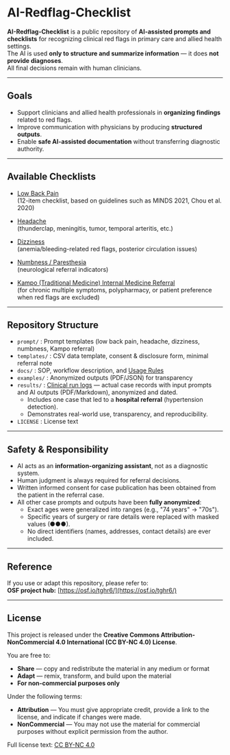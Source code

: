 # AI-Redflag-Checklist

**AI-Redflag-Checklist** is a public repository of **AI-assisted prompts and checklists** for recognizing clinical red flags in primary care and allied health settings.  
The AI is used **only to structure and summarize information** — it does **not provide diagnoses**.  
All final decisions remain with human clinicians.

---

## Goals
- Support clinicians and allied health professionals in **organizing findings** related to red flags.  
- Improve communication with physicians by producing **structured outputs**.  
- Enable **safe AI-assisted documentation** without transferring diagnostic authority.  

---

## Available Checklists
- [Low Back Pain](https://github.com/KenjiroShiraishi/ai-redflag-checklist/blob/main/prompt/prompt/pmpt_low_back_pain_ja.md)  
  (12-item checklist, based on guidelines such as MINDS 2021, Chou et al. 2020)

- [Headache](https://github.com/KenjiroShiraishi/ai-redflag-checklist/blob/main/prompt/prompt/prompt_headache.md)  
  (thunderclap, meningitis, tumor, temporal arteritis, etc.)

- [Dizziness](https://github.com/KenjiroShiraishi/ai-redflag-checklist/blob/main/prompt/prompt/prompt_dizziness.md)  
  (anemia/bleeding-related red flags, posterior circulation issues)

- [Numbness / Paresthesia](https://github.com/KenjiroShiraishi/ai-redflag-checklist/blob/main/prompt/prompt/prompt_numbness.md)  
  (neurological referral indicators)

- [Kampo (Traditional Medicine) Internal Medicine Referral](https://github.com/KenjiroShiraishi/ai-redflag-checklist/blob/main/prompt/prompt/prompt_kampo_referral.md)  
  (for chronic multiple symptoms, polypharmacy, or patient preference when red flags are excluded)

---

## Repository Structure
- `prompt/` : Prompt templates (low back pain, headache, dizziness, numbness, Kampo referral)  
- `templates/` : CSV data template, consent & disclosure form, minimal referral note  
- `docs/` : SOP, workflow description, and [Usage Rules](docs/usage_rules.md)  
- `examples/` : Anonymized outputs (PDF/JSON) for transparency  
- `results/` : [Clinical run logs](https://github.com/KenjiroShiraishi/ai-redflag-checklist/tree/main/results) — actual case records with input prompts and AI outputs (PDF/Markdown), anonymized and dated.  
  - Includes one case that led to a **hospital referral** (hypertension detection).  
  - Demonstrates real-world use, transparency, and reproducibility.  
- `LICENSE` : License text  

---

## Safety & Responsibility
- AI acts as an **information-organizing assistant**, not as a diagnostic system.  
- Human judgment is always required for referral decisions.  
- Written informed consent for case publication has been obtained from the patient in the referral case.  
- All other case prompts and outputs have been **fully anonymized**:  
  - Exact ages were generalized into ranges (e.g., "74 years" → "70s").  
  - Specific years of surgery or rare details were replaced with masked values (●●●).  
  - No direct identifiers (names, addresses, contact details) are ever included.  

---

## Reference
If you use or adapt this repository, please refer to:  
**OSF project hub:** [https://osf.io/tghr6/](https://osf.io/tghr6/)  

---

## License
This project is released under the **Creative Commons Attribution-NonCommercial 4.0 International (CC BY-NC 4.0) License**.

You are free to:

- **Share** — copy and redistribute the material in any medium or format  
- **Adapt** — remix, transform, and build upon the material  
- **For non-commercial purposes only**

Under the following terms:

- **Attribution** — You must give appropriate credit, provide a link to the license, and indicate if changes were made.  
- **NonCommercial** — You may not use the material for commercial purposes without explicit permission from the author.  

Full license text: [CC BY-NC 4.0](https://creativecommons.org/licenses/by-nc/4.0/)
